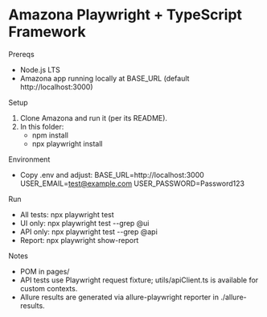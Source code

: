 # Amazona Playwright + TypeScript Framework

Prereqs
- Node.js LTS
- Amazona app running locally at BASE_URL (default http://localhost:3000)

Setup
1) Clone Amazona and run it (per its README).
2) In this folder:
   - npm install
   - npx playwright install

Environment
- Copy .env and adjust:
  BASE_URL=http://localhost:3000
  USER_EMAIL=test@example.com
  USER_PASSWORD=Password123

Run
- All tests: npx playwright test
- UI only: npx playwright test --grep @ui
- API only: npx playwright test --grep @api
- Report: npx playwright show-report

Notes
- POM in pages/
- API tests use Playwright request fixture; utils/apiClient.ts is available for custom contexts.
- Allure results are generated via allure-playwright reporter in ./allure-results.
